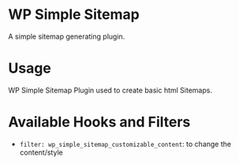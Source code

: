 # WP Simple Sitemap
A simple sitemap generating plugin.

# Usage
WP Simple Sitemap Plugin used to create basic html Sitemaps.

# Available Hooks and Filters
* `filter: wp_simple_sitemap_customizable_content`:  to change the content/style 
